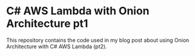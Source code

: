 # C# AWS Lambda with Onion Architecture pt1
This repository contains the code used in my blog post about using Onion Architecture with C# AWS Lambda (pt2).